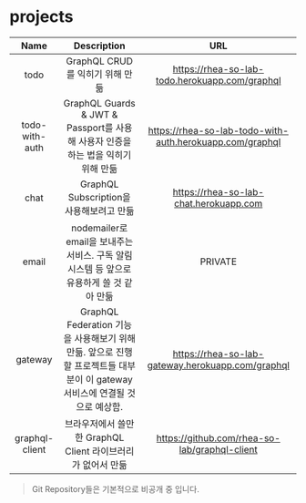 # projects

| **Name** | **Description** | **URL**|
|:--------:|:--------:|:--------:|
| todo | GraphQL CRUD를 익히기 위해 만듦 | https://rhea-so-lab-todo.herokuapp.com/graphql |
| todo-with-auth | GraphQL Guards & JWT & Passport를 사용해 사용자 인증을 하는 법을 익히기 위해 만듦  | https://rhea-so-lab-todo-with-auth.herokuapp.com/graphql |
| chat | GraphQL Subscription을 사용해보려고 만듦 | https://rhea-so-lab-chat.herokuapp.com |
| email | nodemailer로 email을 보내주는 서비스. 구독 알림 시스템 등 앞으로 유용하게 쓸 것 같아 만듦 | PRIVATE |
| gateway | GraphQL Federation 기능을 사용해보기 위해 만듦. 앞으로 진행할 프로젝트들 대부분이 이 gateway 서비스에 연결될 것으로 예상함. | https://rhea-so-lab-gateway.herokuapp.com/graphql |
| graphql-client | 브라우저에서 쓸만한 GraphQL Client 라이브러리가 없어서 만듦 | https://github.com/rhea-so-lab/graphql-client |

> Git Repository들은 기본적으로 비공개 중 입니다.  
